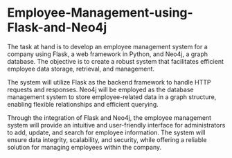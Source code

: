 # Employee-Management-using-Flask-and-Neo4j


The task at hand is to develop an employee management system for a company using Flask, a web framework in Python, and Neo4j, a graph database. The objective is to create a robust system that facilitates efficient employee data storage, retrieval, and management.

The system will utilize Flask as the backend framework to handle HTTP requests and responses. Neo4j will be employed as the database management system to store employee-related data in a graph structure, enabling flexible relationships and efficient querying.

Through the integration of Flask and Neo4j, the employee management system will provide an intuitive and user-friendly interface for administrators to add, update, and search for employee information. The system will ensure data integrity, scalability, and security, while offering a reliable solution for managing employees within the company.
